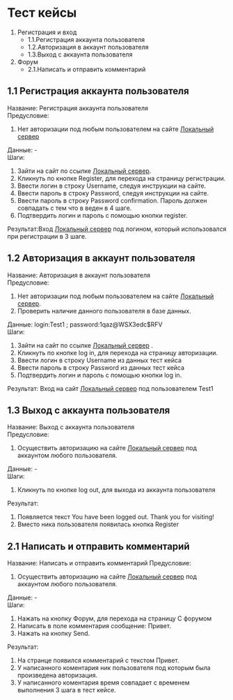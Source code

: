 # Тест кейсы

1. Регистрация и вход  
    * 1.1.Регистрация аккаунта пользователя
    * 1.2.Авторизация в аккаунт пользователя  
    * 1.3.Выход с аккаунта пользователя  
2. Форум  
    * 2.1.Написать и отправить комментарий

## 1.1 Регистрация аккаунта пользователя

Название: Регистрация аккаунта пользователя  
Предусловие:

1. Нет авторизации под любым пользователем на сайте [Локальный сервер](TestCaseLink.md)

Данные: -  
Шаги:  

1. Зайти на сайт по ссылке [Локальный сервер](TestCaseLink.md).
2. Кликнуть по кнопке Register, для перехода на страницу регистрации.
3. Ввести логин в строку Username, следуя инструкции на сайте.
4. Ввести пароль в строку Password, следуя инструкции на сайте.
5. Ввести пароль в строку Password confirmation. Пароль должен совпадать с тем что в веден в 4 шаге.  
6. Подтвердить логин и пароль с помощью кнопки register.

Результат:Вход [Локальный сервер](TestCaseLink.md) под логином, который использовался при регистрации в 3 шаге.  

## 1.2  Авторизация в аккаунт пользователя

Название: Авторизация в аккаунт пользователя  
Предусловие:

1. Нет авторизации под любым пользователем на сайте [Локальный сервер](TestCaseLink.md).
2. Проверить наличие данного пользователя в базе данных.

Данные: login:Test1 ; password:1qaz@WSX3edc$RFV  
Шаги:

1. Зайти на сайт по ссылке [Локальный сервер](TestCaseLink.md) .
2. Кликнуть по кнопке log in, для перехода на страницу авторизации.  
3. Ввести логин в строку Username из данных тест кейса
4. Ввести пароль в строку Password из данных тест кейса
5. Подтвердить логин и пароль с помощью кнопки log in.

Результат: Вход на сайт [Локальный сервер](TestCaseLink.md) под пользователем Test1

## 1.3 Выход с аккаунта пользователя  

Название: Выход с аккаунта пользователя  
Предусловие:

1. Осуществить авторизацию на сайте [Локальный сервер](TestCaseLink.md) под аккаунтом любого пользователя.

Данные: -  
Шаги:

1. Кликнуть по кнопке log out, для выхода из аккаунта пользователя

Результат:

1. Появляется текст You have been logged out. Thank you for visiting!
2. Вместо ника пользователя появилась кнопка Register

## 2.1 Написать и отправить комментарий  

Название: Написать и отправить комментарий
Предусловие:

1. Осуществить авторизацию на сайте [Локальный сервер](TestCaseLink.md) под аккаунтом любого пользователя.

Данные: -  
Шаги:

1. Нажать на кнопку Форум, для перехода на страницу С форумом
2. Написать в поле комментария сообщение: Привет.
3. Нажать на кнопку Send.

Результат:

1. На странце появился  комментарий с текстом Привет.
2. У написанного коментария ник пользователя под которым была произведена авторизация.
3. У написанного коментария время совпадает с временем выполнения 3 шага в тест кейсе.
